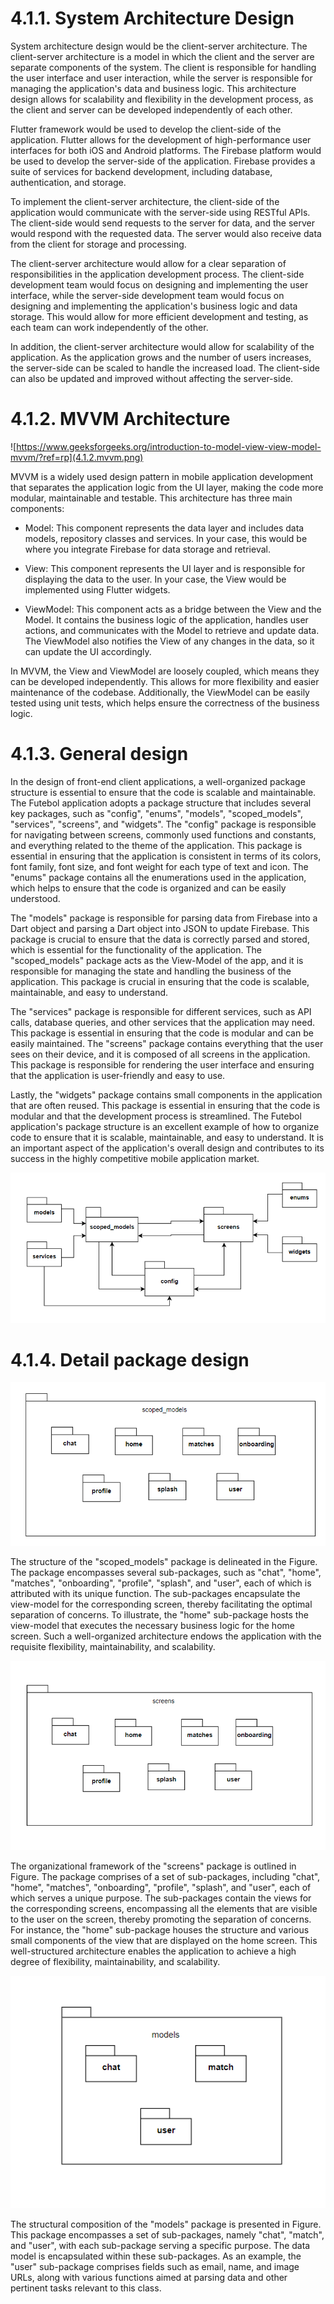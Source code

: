 # 4.1.1. System Architecture Design

System architecture design would be the client-server architecture. The client-server architecture is a model in which the client and the server are separate components of the system. The client is responsible for handling the user interface and user interaction, while the server is responsible for managing the application's data and business logic. This architecture design allows for scalability and flexibility in the development process, as the client and server can be developed independently of each other.

Flutter framework would be used to develop the client-side of the application. Flutter allows for the development of high-performance user interfaces for both iOS and Android platforms. The Firebase platform would be used to develop the server-side of the application. Firebase provides a suite of services for backend development, including database, authentication, and storage.

To implement the client-server architecture, the client-side of the application would communicate with the server-side using RESTful APIs. The client-side would send requests to the server for data, and the server would respond with the requested data. The server would also receive data from the client for storage and processing.

The client-server architecture would allow for a clear separation of responsibilities in the application development process. The client-side development team would focus on designing and implementing the user interface, while the server-side development team would focus on designing and implementing the application's business logic and data storage. This would allow for more efficient development and testing, as each team can work independently of the other.

In addition, the client-server architecture would allow for scalability of the application. As the application grows and the number of users increases, the server-side can be scaled to handle the increased load. The client-side can also be updated and improved without affecting the server-side.

# 4.1.2. MVVM Architecture

![https://www.geeksforgeeks.org/introduction-to-model-view-view-model-mvvm/?ref=rp](4.1.2.mvvm.png)

MVVM is a widely used design pattern in mobile application development that separates the application logic from the UI layer, making the code more modular, maintainable and testable. This architecture has three main components:

- Model: This component represents the data layer and includes data models, repository classes and services. In your case, this would be where you integrate Firebase for data storage and retrieval.

- View: This component represents the UI layer and is responsible for displaying the data to the user. In your case, the View would be implemented using Flutter widgets.

- ViewModel: This component acts as a bridge between the View and the Model. It contains the business logic of the application, handles user actions, and communicates with the Model to retrieve and update data. The ViewModel also notifies the View of any changes in the data, so it can update the UI accordingly.

In MVVM, the View and ViewModel are loosely coupled, which means they can be developed independently. This allows for more flexibility and easier maintenance of the codebase. Additionally, the ViewModel can be easily tested using unit tests, which helps ensure the correctness of the business logic.

# 4.1.3. General design

In the design of front-end client applications, a well-organized package structure is essential to ensure that the code is scalable and maintainable. The Futebol application adopts a package structure that includes several key packages, such as "config", "enums", "models", "scoped_models", "services", "screens", and "widgets". The "config" package is responsible for navigating between screens, commonly used functions and constants, and everything related to the theme of the application. This package is essential in ensuring that the application is consistent in terms of its colors, font family, font size, and font weight for each type of text and icon. The "enums" package contains all the enumerations used in the application, which helps to ensure that the code is organized and can be easily understood.

The "models" package is responsible for parsing data from Firebase into a Dart object and parsing a Dart object into JSON to update Firebase. This package is crucial to ensure that the data is correctly parsed and stored, which is essential for the functionality of the application. The "scoped_models" package acts as the View-Model of the app, and it is responsible for managing the state and handling the business of the application. This package is crucial in ensuring that the code is scalable, maintainable, and easy to understand.

The "services" package is responsible for different services, such as API calls, database queries, and other services that the application may need. This package is essential in ensuring that the code is modular and can be easily maintained. The "screens" package contains everything that the user sees on their device, and it is composed of all screens in the application. This package is responsible for rendering the user interface and ensuring that the application is user-friendly and easy to use.

Lastly, the "widgets" package contains small components in the application that are often reused. This package is essential in ensuring that the code is modular and that the development process is streamlined. The Futebol application's package structure is an excellent example of how to organize code to ensure that it is scalable, maintainable, and easy to understand. It is an important aspect of the application's overall design and contributes to its success in the highly competitive mobile application market.

![](4.1.3.general.png)

# 4.1.4. Detail package design

![](4.1.4.scoped_models.png)

The structure of the "scoped_models" package is delineated in the Figure. The package encompasses several sub-packages, such as "chat", "home", "matches", "onboarding", "profile", "splash", and "user", each of which is attributed with its unique function. The sub-packages encapsulate the view-model for the corresponding screen, thereby facilitating the optimal separation of concerns. To illustrate, the "home" sub-package hosts the view-model that executes the necessary business logic for the home screen. Such a well-organized architecture endows the application with the requisite flexibility, maintainability, and scalability.

![](4.1.4.screens.png)

The organizational framework of the "screens" package is outlined in Figure. The package comprises of a set of sub-packages, including "chat", "home", "matches", "onboarding", "profile", "splash", and "user", each of which serves a unique purpose. The sub-packages contain the views for the corresponding screens, encompassing all the elements that are visible to the user on the screen, thereby promoting the separation of concerns. For instance, the "home" sub-package houses the structure and various small components of the view that are displayed on the home screen. This well-structured architecture enables the application to achieve a high degree of flexibility, maintainability, and scalability.

![](4.1.4.models.png)

The structural composition of the "models" package is presented in Figure. This package encompasses a set of sub-packages, namely "chat", "match", and "user", with each sub-package serving a specific purpose. The data model is encapsulated within these sub-packages. As an example, the "user" sub-package comprises fields such as email, name, and image URLs, along with various functions aimed at parsing data and other pertinent tasks relevant to this class.